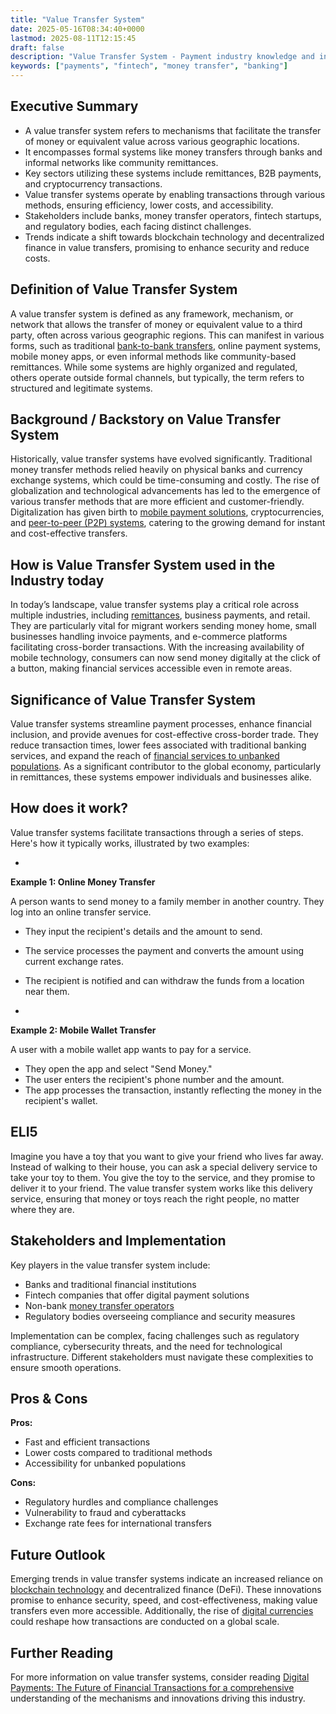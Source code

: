 ```yaml
---
title: "Value Transfer System"
date: 2025-05-16T08:34:40+0000
lastmod: 2025-08-11T12:15:45
draft: false
description: "Value Transfer System - Payment industry knowledge and insights"
keywords: ["payments", "fintech", "money transfer", "banking"]
---
```


## Executive Summary

- A value transfer system refers to mechanisms that facilitate the transfer of money or equivalent value across various geographic locations.
- It encompasses formal systems like money transfers through banks and informal networks like community remittances.
- Key sectors utilizing these systems include remittances, B2B payments, and cryptocurrency transactions.
- Value transfer systems operate by enabling transactions through various methods, ensuring efficiency, lower costs, and accessibility.
- Stakeholders include banks, money transfer operators, fintech startups, and regulatory bodies, each facing distinct challenges.
- Trends indicate a shift towards blockchain technology and decentralized finance in value transfers, promising to enhance security and reduce costs.

## Definition of Value Transfer System
A value transfer system is defined as any framework, mechanism, or network that allows the transfer of money or equivalent value to a third party, often across various geographic regions. This can manifest in various forms, such as traditional [bank-to-bank transfers](https://faisalkhanllc.xyz/resources/payments-wiki/money-transfer-systems/), online payment systems, mobile money apps, or even informal methods like community-based remittances. While some systems are highly organized and regulated, others operate outside formal channels, but typically, the term refers to structured and legitimate systems.

## Background / Backstory on Value Transfer System
Historically, value transfer systems have evolved significantly. Traditional money transfer methods relied heavily on physical banks and currency exchange systems, which could be time-consuming and costly. The rise of globalization and technological advancements has led to the emergence of various transfer methods that are more efficient and customer-friendly. Digitalization has given birth to [mobile payment solutions](https://faisalkhanllc.xyz/resources/payments-wiki/digital-payments/), cryptocurrencies, and [peer-to-peer (P2P) systems](https://faisalkhanllc.xyz/resources/payments-wiki/p/peer-to-peer-p2p/), catering to the growing demand for instant and cost-effective transfers.

## How is Value Transfer System used in the Industry today
In today’s landscape, value transfer systems play a critical role across multiple industries, including [remittances](https://faisalkhanllc.xyz/resources/payments-wiki/r/remittances/), business payments, and retail. They are particularly vital for migrant workers sending money home, small businesses handling invoice payments, and e-commerce platforms facilitating cross-border transactions. With the increasing availability of mobile technology, consumers can now send money digitally at the click of a button, making financial services accessible even in remote areas.

## Significance of Value Transfer System
Value transfer systems streamline payment processes, enhance financial inclusion, and provide avenues for cost-effective cross-border trade. They reduce transaction times, lower fees associated with traditional banking services, and expand the reach of [financial services to unbanked populations](https://faisalkhanllc.xyz/resources/payments-wiki/f/what-is-financial-inclusion/). As a significant contributor to the global economy, particularly in remittances, these systems empower individuals and businesses alike.

## How does it work?
Value transfer systems facilitate transactions through a series of steps. Here's how it typically works, illustrated by two examples:

- 
**Example 1: Online Money Transfer**

A person wants to send money to a family member in another country. They log into an online transfer service.
- They input the recipient's details and the amount to send.
- The service processes the payment and converts the amount using current exchange rates.
- The recipient is notified and can withdraw the funds from a location near them.

- 
**Example 2: Mobile Wallet Transfer**

A user with a mobile wallet app wants to pay for a service.
- They open the app and select "Send Money."
- The user enters the recipient's phone number and the amount.
- The app processes the transaction, instantly reflecting the money in the recipient's wallet.

## ELI5
Imagine you have a toy that you want to give your friend who lives far away. Instead of walking to their house, you can ask a special delivery service to take your toy to them. You give the toy to the service, and they promise to deliver it to your friend. The value transfer system works like this delivery service, ensuring that money or toys reach the right people, no matter where they are.

## Stakeholders and Implementation
Key players in the value transfer system include:

- Banks and traditional financial institutions
- Fintech companies that offer digital payment solutions
- Non-bank [money transfer operators](https://faisalkhanllc.xyz/resources/payments-wiki/m/money-transfer-operator-mto/)
- Regulatory bodies overseeing compliance and security measures

Implementation can be complex, facing challenges such as regulatory compliance, cybersecurity threats, and the need for technological infrastructure. Different stakeholders must navigate these complexities to ensure smooth operations.

## Pros & Cons
**Pros:**

- Fast and efficient transactions
- Lower costs compared to traditional methods
- Accessibility for unbanked populations

**Cons:**

- Regulatory hurdles and compliance challenges
- Vulnerability to fraud and cyberattacks
- Exchange rate fees for international transfers

## Future Outlook
Emerging trends in value transfer systems indicate an increased reliance on [blockchain technology](https://faisalkhanllc.xyz/resources/payments-wiki/b/blockchain-technology/) and decentralized finance (DeFi). These innovations promise to enhance security, speed, and cost-effectiveness, making value transfers even more accessible. Additionally, the rise of [digital currencies](https://faisalkhanllc.xyz/resources/payments-wiki/d/digital-currency/) could reshape how transactions are conducted on a global scale.

## Further Reading
For more information on value transfer systems, consider reading [Digital Payments: The Future of Financial Transactions for a comprehensive](https://www.goodreads.com/book/show/60103804-digital-payments) understanding of the mechanisms and innovations driving this industry.